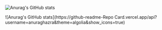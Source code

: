 
![Anurag's GitHub stats](https://github-readme-stats.vercel.app/api?username=anuraghazra&theme=algolia&show_icons=true)



![Anurag's GitHub stats](https://github-readme-Repo Card.vercel.app/api?username=anuraghazra&theme=algolia&show_icons=true)
